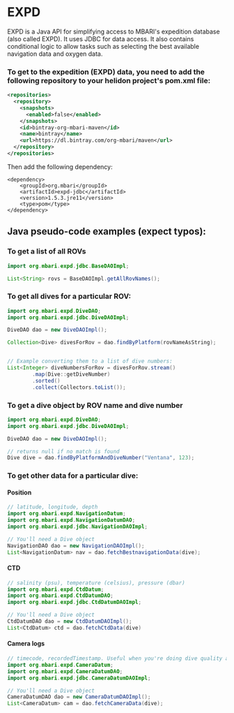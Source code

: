 # EXPD

EXPD is a Java API for simplifying access to MBARI's expedition database (also called EXPD). It uses JDBC for data access. It also contains conditional logic to allow tasks such as selecting the best available navigation data and oxygen data.

### To get to the expedition (EXPD) data, you need to add the following repository to your helidon project's pom.xml file:

```xml
<repositories>
  <repository>
    <snapshots>
      <enabled>false</enabled>
    </snapshots>
    <id>bintray-org-mbari-maven</id>
    <name>bintray</name>
    <url>https://dl.bintray.com/org-mbari/maven</url>
  </repository>
</repositories>
```

Then add the following dependency:

```
<dependency>
	<groupId>org.mbari</groupId>
	<artifactId>expd-jdbc</artifactId>
	<version>1.5.3.jre11</version>
	<type>pom</type>
</dependency>
```

## Java pseudo-code examples (expect typos):

### To get a list of all ROVs

```java
import org.mbari.expd.jdbc.BaseDAOImpl;

List<String> rovs = BaseDAOImpl.getAllRovNames();
```

### To get all dives for a particular ROV:

```java
import org.mbari.expd.DiveDAO;
import org.mbari.expd.jdbc.DiveDAOImpl;

DiveDAO dao = new DiveDAOImpl();

Collection<Dive> divesForRov = dao.findByPlatform(rovNameAsString);


// Example converting them to a list of dive numbers:
List<Integer> diveNumbersForRov = divesForRov.stream()
        .map(Dive::getDiveNumber)
        .sorted()
        .collect(Collectors.toList());
```

### To get a dive object by ROV name and dive number

```java
import org.mbari.expd.DiveDAO;
import org.mbari.expd.jdbc.DiveDAOImpl;

DiveDAO dao = new DiveDAOImpl();

// returns null if no match is found
Dive dive = dao.findByPlatformAndDiveNumber("Ventana", 123);
```

### To get other data for a particular dive:

#### Position

```java
// latitude, longitude, depth
import org.mbari.expd.NavigationDatum;
import org.mbari.expd.NavigationDatumDAO;
import org.mbari.expd.jdbc.NavigationDAOImpl;

// You'll need a Dive object 
NavigationDAO dao = new NavigationDAOImpl();
List<NavigationDatum> nav = dao.fetchBestnavigationData(dive);
```

#### CTD

```java
// salinity (psu), temperature (celsius), pressure (dbar)
import org.mbari.expd.CtdDatum;
import org.mbari.expd.CtdDatumDAO;
import org.mbari.expd.jdbc.CtdDatumDAOImpl;

// You'll need a Dive object 
CtdDatumDAO dao = new CtdDatumDAOImpl();
List<CtdDatum> ctd = dao.fetchCtdData(dive)
```

#### Camera logs

```java
// timecode, recordedTimestamp. Useful when you're doing dive quality analysis later on
import org.mbari.expd.CameraDatum;
import org.mbari.expd.CameraDatumDAO;
import org.mbari.expd.jdbc.CameraDatumDAOImpl;

// You'll need a Dive object 
CameraDatumDAO dao = new CameraDatumDAOImpl();
List<CameraDatum> cam = dao.fetchCameraData(dive);
```